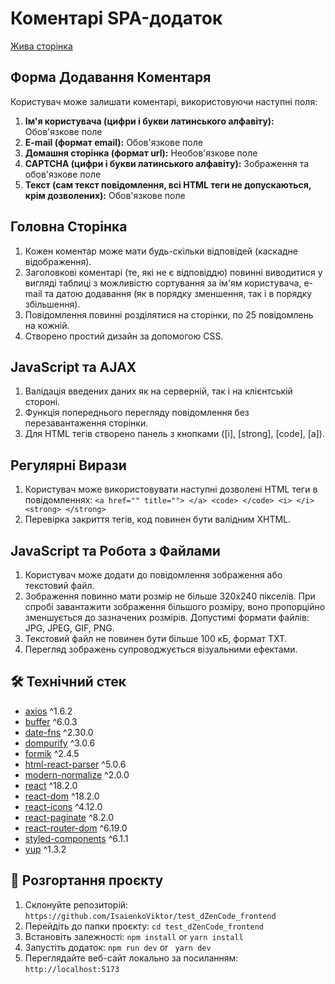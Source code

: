 # Коментарі SPA-додаток

[Жива сторінка](https://test-d-zen-code-frontend.vercel.app/)

## Форма Додавання Коментаря

Користувач може залишати коментарі, використовуючи наступні поля:

1. **Ім'я користувача (цифри і букви латинського алфавіту):** Обов'язкове поле
2. **E-mail (формат email):** Обов'язкове поле
3. **Домашня сторінка (формат url):** Необов'язкове поле
4. **CAPTCHA (цифри і букви латинського алфавіту):** Зображення та обов'язкове поле
5. **Текст (сам текст повідомлення, всі HTML теги не допускаються, крім дозволених):** Обов'язкове поле

## Головна Сторінка

1. Кожен коментар може мати будь-скільки відповідей (каскадне відображення).
2. Заголовкові коментарі (те, які не є відповіддю) повинні виводитися у вигляді таблиці з можливістю сортування за ім'ям користувача, e-mail та датою додавання (як в порядку зменшення, так і в порядку збільшення).
3. Повідомлення повинні розділятися на сторінки, по 25 повідомлень на кожній.
4. Створено простий дизайн за допомогою CSS.

## JavaScript та AJAX

1. Валідація введених даних як на серверній, так і на клієнтській стороні.
2. Функція попереднього перегляду повідомлення без перезавантаження сторінки.
3. Для HTML тегів створено панель з кнопками ([i], [strong], [code], [a]).

## Регулярні Вирази

1. Користувач може використовувати наступні дозволені HTML теги в повідомленнях: `<a href="" title=""> </a> <code> </code> <i> </i> <strong> </strong>`
2. Перевірка закриття тегів, код повинен бути валідним XHTML.

## JavaScript та Робота з Файлами

1. Користувач може додати до повідомлення зображення або текстовий файл.
2. Зображення повинно мати розмір не більше 320х240 пікселів. При спробі завантажити зображення більшого розміру, воно пропорційно зменшується до зазначених розмірів. Допустимі формати файлів: JPG, JPEG, GIF, PNG.
3. Текстовий файл не повинен бути більше 100 кБ, формат TXT.
4. Перегляд зображень супроводжується візуальними ефектами.

## 🛠️ Технічний стек

- [axios](https://www.npmjs.com/package/axios) ^1.6.2
- [buffer](https://www.npmjs.com/package/buffer) ^6.0.3
- [date-fns](https://www.npmjs.com/package/date-fns) ^2.30.0
- [dompurify](https://www.npmjs.com/package/dompurify) ^3.0.6
- [formik](https://www.npmjs.com/package/formik) ^2.4.5
- [html-react-parser](https://www.npmjs.com/package/html-react-parser) ^5.0.6
- [modern-normalize](https://www.npmjs.com/package/modern-normalize) ^2.0.0
- [react](https://reactjs.org/) ^18.2.0
- [react-dom](https://reactjs.org/) ^18.2.0
- [react-icons](https://react-icons.github.io/react-icons/) ^4.12.0
- [react-paginate](https://www.npmjs.com/package/react-paginate) ^8.2.0
- [react-router-dom](https://reactrouter.com/web/guides/quick-start) ^6.19.0
- [styled-components](https://styled-components.com/) ^6.1.1
- [yup](https://www.npmjs.com/package/yup) ^1.3.2

## 🚀 Розгортання проєкту

1. Склонуйте репозиторій: `https://github.com/IsaienkoViktor/test_dZenCode_frontend`
2. Перейдіть до папки проєкту: `cd test_dZenCode_frontend`
3. Встановіть залежності: `npm install` or `yarn install`
4. Запустіть додаток: `npm run dev` or ` yarn dev`
5. Переглядайте веб-сайт локально за посиланням: `http://localhost:5173`
